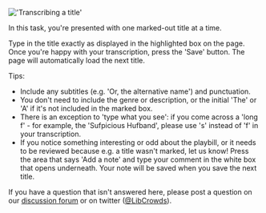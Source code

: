 !['Transcribing a title'](https://cdn.rawgit.com/LibCrowds/project-playbills/b15721d6/assets/transcribe_titles.gif)

In this task, you're presented with one marked-out title at a time. 

Type in the title exactly as displayed in the highlighted box on the page. Once you're happy with your transcription, press the 'Save' button. The page will automatically load the next title.

Tips:
- Include any subtitles (e.g. 'Or, the alternative name') and punctuation. 
- You don't need to include the genre or description, or the initial 'The' or 'A' if it's not included in the marked box. 
- There is an exception to 'type what you see': if you come across a 'long f' - for example, the 'Sufpicious Hufband', please use 's' instead of 'f' in your transcription.
- If you notice something interesting or odd about the playbill, or it needs to be reviewed because e.g. a title wasn't marked, let us know! Press the area that says 'Add a note' and type your comment in the white box that opens underneath. Your note will be saved when you save the next title.

If you have a question that isn't answered here, please post a question on our [discussion forum](https://community.libcrowds.com/) or on twitter ([@LibCrowds](https://twitter.com/libcrowds)). 
